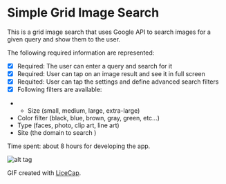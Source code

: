 

# Simple Grid Image Search

This is a grid image search that uses Google API to search images for a given query and show them to the user.

The following required information are represented:

* [x] Required: The user can enter a query and search for it
* [x] Required: User can tap on an image result and see it in full screen
* [x] Requited: User can tap the settings and define advanced search filters
* [x] Following filters are available:
* * Size (small, medium, large, extra-large)
* Color filter (black, blue, brown, gray, green, etc...)
* Type (faces, photo, clip art, line art)
* Site (the domain to search )


Time spent: about 8 hours for developing  the app.


![alt tag](https://github.com/keikha/YAndroid/blob/master/GridImageSearch/demo.gif)


GIF created with [LiceCap](http://www.cockos.com/licecap/).
